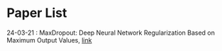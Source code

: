 # Paper List

24-03-21 : MaxDropout: Deep Neural Network Regularization Based on Maximum Output Values, [link](https://arxiv.org/abs/2007.13723)
